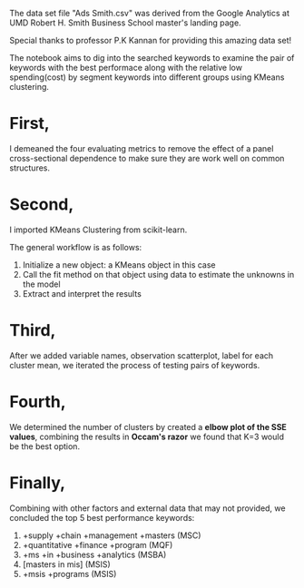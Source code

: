 The data set file "Ads Smith.csv" was derived from the Google Analytics at UMD Robert H. Smith Business School master's landing page. 

Special thanks to professor P.K Kannan for providing this amazing data set!

The notebook aims to dig into the searched keywords to examine the pair of keywords with the best performace along with the relative low spending(cost) by segment keywords into different groups using KMeans clustering. 


# First, 
  I demeaned the four evaluating metrics to remove the effect of a panel cross-sectional dependence to make sure they are work well on common structures. 

# Second, 
  I imported KMeans Clustering from scikit-learn. 

The general workflow is as follows:

1. Initialize a new object: a KMeans object in this case
2. Call the fit method on that object using data to estimate the unknowns in the model
3. Extract and interpret the results 

# Third,
  After we added variable names, observation scatterplot, label for each cluster mean, we iterated the process of testing pairs of keywords. 
  
# Fourth,
  We determined the number of clusters by created a **elbow plot of the SSE values**, combining the results in **Occam's razor** we found that K=3 would be the best option. 
  
# Finally,
  Combining with other factors and external data that may not provided, we concluded the top 5 best performance keywords:

1. +supply +chain +management +masters (MSC)
2. +quantitative +finance +program (MQF)
3. +ms +in +business +analytics (MSBA)
4. [masters in mis] (MSIS)
5. +msis +programs (MSIS)
